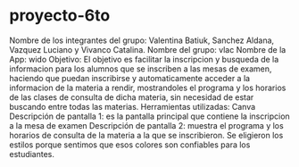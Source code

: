 # proyecto-6to
Nombre de los integrantes del grupo: Valentina Batiuk, Sanchez Aldana, Vazquez Luciano y Vivanco Catalina. 
Nombre del grupo: vlac
Nombre de la App: wido
Objetivo: El objetivo es facilitar la inscripcion y busqueda de la informacion para los alumnos que se inscriben a las mesas de examen, haciendo que puedan inscribirse y automaticamente acceder a la informacion de la materia a rendir, mostrandoles el programa y los horarios de las clases de consulta de dicha materia, sin necesidad de estar buscando entre todas las materias.
Herramientas utilizadas: Canva 
Descripción de pantalla 1: es la pantalla principal que contiene la inscripcion a la mesa de examen 
Descripción de pantalla 2: muestra el programa y los horarios de consulta de la materia a la que se inscribieron. 
Se eligieron los estilos porque sentimos que esos colores son confiables para los estudiantes. 
